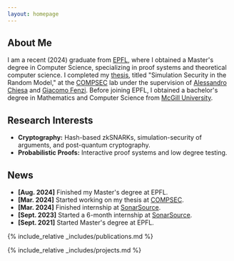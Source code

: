 ```yaml
---
layout: homepage
---
```


## About Me

I am a recent (2024) graduate from [EPFL](https://www.epfl.ch/en/), where I obtained a Master's degree in Computer Science, specializing in proof systems and theoretical computer science. I completed my [thesis](./assets/files/m-thesis.pdf), titled "Simulation Security in the Random Model," at the [COMPSEC](https://compsec.epfl.ch/) lab under the supervision of [Alessandro Chiesa](https://ic-people.epfl.ch/~achiesa/) and [Giacomo Fenzi](https://gfenzi.io/). Before joining EPFL, I obtained a bachelor's degree in Mathematics and Computer Science from [McGill University](https://www.mcgill.ca/).

## Research Interests

- **Cryptography:** Hash-based zkSNARKs, simulation-security of arguments, and post-quantum cryptography.
- **Probabilistic Proofs:** Interactive proof systems and low degree testing.

## News

- **[Aug. 2024]** Finished my Master's degree at EPFL.
- **[Mar. 2024]** Started working on my thesis at [COMPSEC](https://compsec.epfl.ch/).
- **[Mar. 2024]** Finished internship at [SonarSource](https://www.sonarsource.com/).
- **[Sept. 2023]** Started a 6-month internship at [SonarSource](https://www.sonarsource.com/).
- **[Sept. 2021]** Started Master's degree at EPFL.

{% include_relative _includes/publications.md %}

{% include_relative _includes/projects.md %}

<!-- {% include_relative _includes/services.md %} -->
